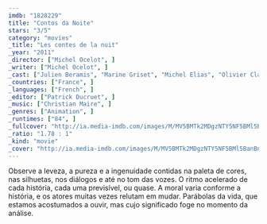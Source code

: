 ```yaml
---
imdb: "1828229"
title: "Contos da Noite"
stars: "3/5"
category: "movies"
_title: "Les contes de la nuit"
_year: "2011"
_director: ["Michel Ocelot", ]
_writer: ["Michel Ocelot", ]
_cast: ["Julien Beramis", "Marine Griset", "Michel Elias", "Olivier Claverie", "Isabelle Guiard", "Yves Barsacq", "Legrand Bemba-Debert", "Fatoumata Diawara", "Fabrice Daudet Grazaï", ]
_countries: ["France", ]
_languages: ["French", ]
_editor: ["Patrick Ducruet", ]
_music: ["Christian Maire", ]
_genres: ["Animation", ]
_runtimes: ["84", ]
_fullcover: "http://ia.media-imdb.com/images/M/MV5BMTk2MDgzNTY5NF5BMl5BanBnXkFtZTgwMjcyMDAxMDE@.jpg"
_ratio: "1.78 : 1"
_kind: "movie"
_cover: "http://ia.media-imdb.com/images/M/MV5BMTk2MDgzNTY5NF5BMl5BanBnXkFtZTgwMjcyMDAxMDE@._V1._SX99_SY140_.jpg"
---
```


Observe a leveza, a pureza e a ingenuidade contidas na paleta de cores, nas silhuetas, nos diálogos e até no tom das vozes. O ritmo acelerado de cada história, cada uma previsível, ou quase. A moral varia conforme a história, e os atores muitas vezes relutam em mudar. Parábolas da vida, que estamos acostumados a ouvir, mas cujo significado foge no momento da análise.

